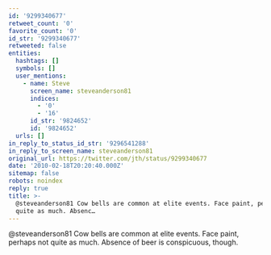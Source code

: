 ```yaml
---
id: '9299340677'
retweet_count: '0'
favorite_count: '0'
id_str: '9299340677'
retweeted: false
entities:
  hashtags: []
  symbols: []
  user_mentions:
    - name: Steve
      screen_name: steveanderson81
      indices:
        - '0'
        - '16'
      id_str: '9824652'
      id: '9824652'
  urls: []
in_reply_to_status_id_str: '9296541288'
in_reply_to_screen_name: steveanderson81
original_url: https://twitter.com/jth/status/9299340677
date: '2010-02-18T20:20:40.000Z'
sitemap: false
robots: noindex
reply: true
title: >-
  @steveanderson81 Cow bells are common at elite events. Face paint, perhaps not
  quite as much. Absenc…
---
```


@steveanderson81 Cow bells are common at elite events. Face paint, perhaps not quite as much. Absence of beer is conspicuous, though.